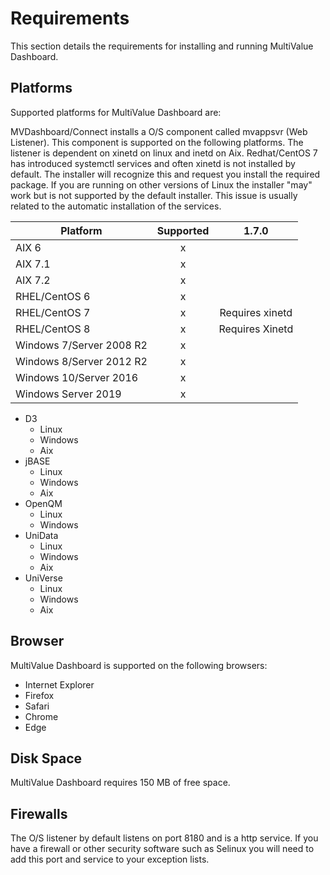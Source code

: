 # Requirements

<PageHeader />

This section details the requirements for installing and running MultiValue Dashboard.

## Platforms
Supported platforms for MultiValue Dashboard are:

MVDashboard/Connect installs a O/S component called mvappsvr (Web Listener).  This component is supported on the following platforms.  The listener is dependent on xinetd on linux and inetd on Aix.  Redhat/CentOS 7 has introduced systemctl services and often xinetd is not installed by default.  The installer will recognize this and request you install the required package.  If you are running on other versions of Linux the installer "may" work but is not supported by the default installer.  This issue is usually related to the automatic installation of the services.

| Platform                 | Supported  | 1.7.0 |  
| ---                      | :-:        | :-:   |  
| AIX 6                    | x          |      |  
| AIX 7.1                  | x          |      |  
| AIX 7.2                  | x          |      |  
| RHEL/CentOS 6            | x          |      |  
| RHEL/CentOS 7            | x          | Requires xinetd     |  
| RHEL/CentOS 8            | x          | Requires Xinetd     |
| Windows 7/Server 2008 R2 | x          | |
| Windows 8/Server 2012 R2 | x          |     |
| Windows 10/Server 2016   | x          |     |
| Windows Server 2019      | x          | |

* D3
  * Linux
  * Windows
  * Aix
* jBASE
  * Linux
  * Windows
  * Aix
* OpenQM
  * Linux
  * Windows
* UniData
  * Linux
  * Windows
  * Aix
* UniVerse
  * Linux
  * Windows
  * Aix

## Browser
MultiValue Dashboard is supported on the following browsers:

* Internet Explorer
* Firefox
* Safari
* Chrome
* Edge

## Disk Space
MultiValue Dashboard requires 150 MB of free space.

## Firewalls

The O/S listener by default listens on port 8180 and is a http service.  If you have a firewall or other security software such as Selinux you will need to add this port and service to your exception lists.

<PageFooter />
